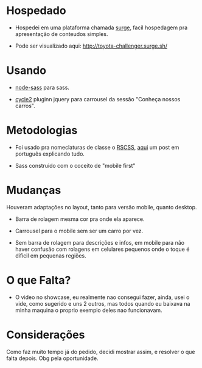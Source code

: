 # Hospedado

- Hospedei em uma plataforma chamada [surge](surge.sh), facil hospedagem pra apresentação de conteudos simples.

- Pode ser visualizado aqui: http://toyota-challenger.surge.sh/

# Usando

- [node-sass](https://www.npmjs.com/package/node-sass) para sass.

- [cycle2](http://jquery.malsup.com/cycle2/) pluginn jquery para carrousel da sessão "Conheça nossos carros".

# Metodologias

- Foi usado pra nomeclaturas de classe o [RSCSS](http://rscss.io/), [aqui](https://willianjusten.com.br/falando-sobre-rscss/) um post em português explicando tudo.

- Sass construido com o coceito de "mobile first"

# Mudanças

Houveram adaptações no layout, tanto para versão mobile, quanto desktop.

- Barra de rolagem mesma cor pra onde ela aparece.

- Carrousel para o mobile sem ser um carro por vez.

- Sem barra de rolagem para descrições e infos, em mobile para não haver confusão com rolagens em celulares pequenos onde o toque é dificil em pequenas regiões.


# O que Falta?

- O video no showcase, eu realmente nao consegui fazer, ainda, usei o vide, como sugerido e uns 2 outros, mas todos quando eu baixava na minha maquina o proprio exemplo deles nao funcionavam.

# Considerações

Como faz muito tempo já do pedido, decidi mostrar assim, e resolver o que falta depois. Obg pela oportunidade.

